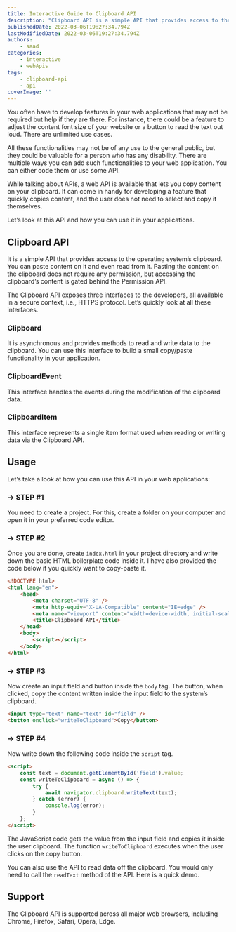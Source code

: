 ```yaml
---
title: Interactive Guide to Clipboard API
description: "Clipboard API is a simple API that provides access to the operating system’s clipboard. You can paste content on it and even read from it. In this piece, let's take a look at what it is and how you can use it in your websites."
publishedDate: 2022-03-06T19:27:34.794Z
lastModifiedDate: 2022-03-06T19:27:34.794Z
authors:
    - saad
categories:
    - interactive
    - webApis
tags:
    - clipboard-api
    - api
coverImage: ''
---
```


<Lead>

You often have to develop features in your web applications that may not be required but help if they are there. For instance, there could be a feature to adjust the content font size of your website or a button to read the text out loud. There are unlimited use cases.

</Lead>

All these functionalities may not be of any use to the general public, but they could be valuable for a person who has any disability. There are multiple ways you can add such functionalities to your web application. You can either code them or use some API.

While talking about APIs, a web API is available that lets you copy content on your clipboard. It can come in handy for developing a feature that quickly copies content, and the user does not need to select and copy it themselves.

Let’s look at this API and how you can use it in your applications.

## Clipboard API

It is a simple API that provides access to the operating system’s clipboard. You can paste content on it and even read from it. Pasting the content on the clipboard does not require any permission, but accessing the clipboard’s content is gated behind the Permission API.

The Clipboard API exposes three interfaces to the developers, all available in a secure context, i.e., HTTPS protocol. Let’s quickly look at all these interfaces.

### Clipboard

It is asynchronous and provides methods to read and write data to the clipboard. You can use this interface to build a small copy/paste functionality in your application.

### ClipboardEvent

This interface handles the events during the modification of the clipboard data.

### ClipboardItem

This interface represents a single item format used when reading or writing data via the Clipboard API.

## Usage

Let’s take a look at how you can use this API in your web applications:

### → STEP #1

You need to create a project. For this, create a folder on your computer and open it in your preferred code editor.

### → STEP #2

Once you are done, create `index.html` in your project directory and write down the basic HTML boilerplate code inside it. I have also provided the code below if you quickly want to copy-paste it.

```html
<!DOCTYPE html>
<html lang="en">
	<head>
		<meta charset="UTF-8" />
		<meta http-equiv="X-UA-Compatible" content="IE=edge" />
		<meta name="viewport" content="width=device-width, initial-scale=1.0" />
		<title>Clipboard API</title>
	</head>
	<body>
		<script></script>
	</body>
</html>
```

### → STEP #3

Now create an input field and button inside the `body` tag. The button, when clicked, copy the content written inside the input field to the system’s clipboard.

```html
<input type="text" name="text" id="field" />
<button onclick="writeToClipboard">Copy</button>
```

### → STEP #4

Now write down the following code inside the `script` tag.

```html
<script>
	const text = document.getElementById('field').value;
	const writeToClipboard = async () => {
		try {
			await navigator.clipboard.writeText(text);
		} catch (error) {
			console.log(error);
		}
	};
</script>
```

The JavaScript code gets the value from the input field and copies it inside the user clipboard. The function `writeToClipboard` executes when the user clicks on the copy button.

<LearnClipboardAPI showWrite />

You can also use the API to read data off the clipboard. You would only need to call the `readText` method of the API. Here is a quick demo.

<LearnClipboardAPI showRead />

## Support

The Clipboard API is supported across all major web browsers, including Chrome, Firefox, Safari, Opera, Edge.
